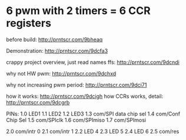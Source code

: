 # 6 pwm with 2 timers = 6 CCR registers

before build: http://prntscr.com/9bheaq

Demonstration: http://prntscr.com/9dcfa3

crappy project overview, just read names ffs: http://prntscr.com/9dcndi

why not HW pwm: http://prntscr.com/9dchxd

why not increasing pwm period: http://prntscr.com/9dci71

how it works: http://prntscr.com/9dcigh
how CCRs works, detail: http://prntscr.com/9dcgrb




PINs: 
1.0	LED1
1.1	LED2
1.2	LED3
1.3	com/SPI data chip sel
1.4	com/Conf Chip Sel
1.5	com/SPIclk
1.6	com/SPImiso
1.7	com/SPImosi

2.0	com/intr 0
2.1	com/intr 1
2.2	LED 4
2.3	LED 5
2.4	LED 6
2.5	com/res
